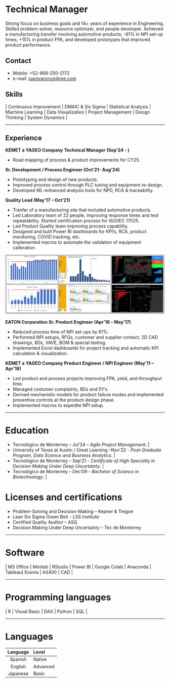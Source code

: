 # Technical Manager
Strong focus on business goals and 14+ years of experience in Engineering. Skilled problem-solver, resource optimizer, and people developer. Achieved a manufacturing transfer involving automotive products, -61% in NPI set-up times, +15% in product FPA, and developed prototypes that improved product performance.
## Contact
- Mobile: +52-868-250-2172
- e-mail: juanivancruz@me.com

## Skills
| Continuous Improvement | DMAIC & Six Sigma | Statistical Analysis | Machine Learning | Data Visualization | Project Management | Design Thinking | System Dynamics |

---

## Experience
**KEMET a YAGEO Company**
**Technical Manager (Sep’24 - )**
- Road mapping of process & product improvements for CY25.

**Sr. Development / Process Engineer (Oct’21- Aug’24)**
- Prototyping and design of new products.
- Improved process control through PLC tuning and equipment re-design.
- Developed ML-enhanced analysis tools for NPD, RCA & traceability.

**Quality Lead (May’17 – Oct’21)**
- Tranfer of a manufacturing site that included automotive products.
- Led Laboratory team of 22 people, improving response times and test repeatability. Started certification process for ISO/IEC 17025.
- Led Product Quality team improving process capability.
- Designed and built Power BI dashboards for KPI’s, RCA, product monitoring, COVID tracking, etc.
- Implemented macros to automate the validation of equipment calibration.

![Summary_QL](/assets/_summary_2017_2021.JPG)

**EATON Corporation**
**Sr. Product Engineer (Apr’16 – May’17)**
- Reduced process time of NPI set-ups by 61%.
- Performed NPI setups, RFQs, customer and supplier contact, 2D CAD drawings, 8Ds, VAVE, BOM & special testing.
- Implemented Excel dashboards for project tracking and automatic KPI calculation & visualization.

**KEMET a YAGEO Company**
**Product Engineer / NPI Engineer (May’11 – Apr’16)**
- Led product and process projects improving FPA, yield, and throughput time.
- Managed costumer complaints, 8Ds and 5Y’s.
- Derived mechanistic models for product failure modes and implemented preventive controls at the product-design phase.
- Implemented macros to expedite NPI setup.
  
---

# Education
- Tecnológico de Monterrey – Jul’24 – *Agile Project Management*. |
- University of Texas at Austin / Great Learning –Nov’22 - *Post-Graduate Program, Data Science and Business Analytics*. |
- Tecnológico de Monterrey – Sep’21 - *Certificate of High Specialty in Decision Making Under Deep Uncertainty*. |
- Tecnológico de Monterrey – Dec’09 - *Bachelor of Science in Biotechnology*. |
  


# Licenses and certifications
- Problem-Solving and Decision-Making – Kepner & Tregoe 
- Lean Six Sigma Green Belt – LSS Institute
- Certified Quality Auditor – ASQ
- Decision Making Under Deep Uncertainty – Tec de Monterrey
  
---

# Software
| MS Office | Minitab | RStudio | Power BI  | Google Colab | Anaconda | Tableau| Enovia | AS400 | CAD |

---

# Programming languages
| R | Visual Basic | DAX | Python | SQL |

---

# Languages
| Language |  Level  |
| :----:   | :---    |
| Spanish  | Native |
| English  | Advanced |
| Japanese | Basic |


